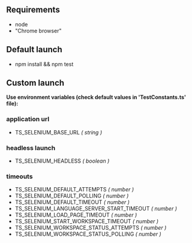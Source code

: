 ## Requirements
- node
- "Chrome browser"

## Default launch
- npm install && npm test

## Custom launch
**Use environment variables (check default values in 'TestConstants.ts' file):**
### application url  
- TS_SELENIUM_BASE_URL *( string )*

### headless launch
- TS_SELENIUM_HEADLESS *( boolean )*

### timeouts
- TS_SELENIUM_DEFAULT_ATTEMPTS *( number )*
- TS_SELENIUM_DEFAULT_POLLING *( number )*
- TS_SELENIUM_DEFAULT_TIMEOUT *( number )*
- TS_SELENIUM_LANGUAGE_SERVER_START_TIMEOUT *( number )*
- TS_SELENIUM_LOAD_PAGE_TIMEOUT *( number )*
- TS_SELENIUM_START_WORKSPACE_TIMEOUT *( number )*
- TS_SELENIUM_WORKSPACE_STATUS_ATTEMPTS *( number )*
- TS_SELENIUM_WORKSPACE_STATUS_POLLING *( number )*
